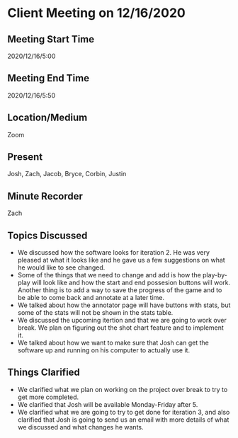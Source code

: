 # Client Meeting on 12/16/2020

## Meeting Start Time

2020/12/16/5:00

## Meeting End Time

2020/12/16/5:50

## Location/Medium

Zoom

## Present

Josh, Zach, Jacob, Bryce, Corbin, Justin

## Minute Recorder

Zach

## Topics Discussed

- We discussed how the software looks for iteration 2. He was very pleased at what it looks like and he gave us a few suggestions on what he would like to see changed. 
- Some of the things that we need to change and add is how the play-by-play will look like and how the start and end possesion buttons will work. Another thing 
is to add a way to save the progress of the game and to be able to come back and annotate at a later time. 
- We talked about how the annotator page will have buttons with stats, but some of the stats will not be shown in the stats table. 
- We discussed the upcoming itertion and that we are going to work over break. We plan on figuring out the shot chart feature and to implement it. 
- We talked about how we want to make sure that Josh can get the software up and running on his computer to actually use it. 

## Things Clarified

- We clarified what we plan on working on the project over break to try to get more completed.
- We clarified that Josh will be available Monday-Friday after 5. 
- We clarified what we are going to try to get done for iteration 3, and also clarified that Josh is going to send us an email with more details of what we discussed and 
what changes he wants. 

